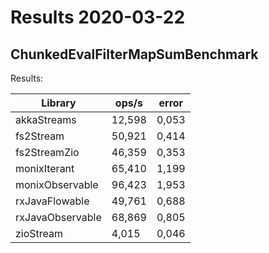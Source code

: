 # Results 2020-03-22

## ChunkedEvalFilterMapSumBenchmark

Results:

| Library          | ops/s  | error |
| ---------------- | ------ | ----- |
| akkaStreams      | 12,598 | 0,053 |
| fs2Stream        | 50,921 | 0,414 |
| fs2StreamZio     | 46,359 | 0,353 |
| monixIterant     | 65,410 | 1,199 |
| monixObservable  | 96,423 | 1,953 |
| rxJavaFlowable   | 49,761 | 0,688 |
| rxJavaObservable | 68,869 | 0,805 |
| zioStream        | 4,015  | 0,046 |
